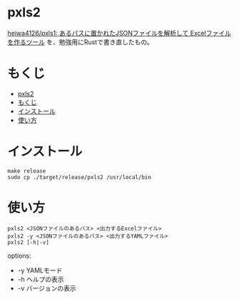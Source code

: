 # pxls2

[heiwa4126/pxls1: あるパスに置かれたJSONファイルを解析して Excelファイルを作るツール](https://github.com/heiwa4126/pxls1)
を、勉強用にRustで書き直したもの。

# もくじ

- [pxls2](#pxls2)
- [もくじ](#もくじ)
- [インストール](#インストール)
- [使い方](#使い方)


# インストール

```
make release
sudo cp ./target/release/pxls2 /usr/local/bin
```

# 使い方

```
pxls2 <JSONファイルのあるパス> <出力するExcelファイル>
pxls2 -y <JSONファイルのあるパス> <出力するYAMLファイル>
pxls2 [-h|-v]
```

options:
- -y    YAMLモード
- -h    ヘルプの表示
- -v    バージョンの表示
